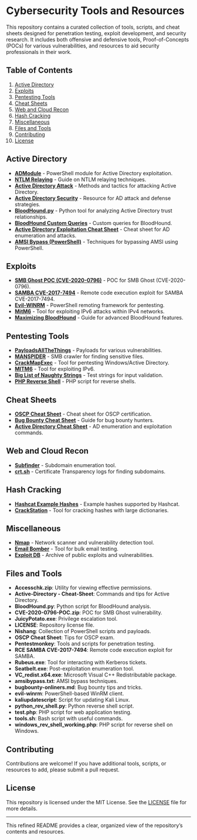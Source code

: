 # Cybersecurity Tools and Resources

This repository contains a curated collection of tools, scripts, and cheat sheets designed for penetration testing, exploit development, and security research. It includes both offensive and defensive tools, Proof-of-Concepts (POCs) for various vulnerabilities, and resources to aid security professionals in their work.

## Table of Contents

1. [Active Directory](#active-directory)
2. [Exploits](#exploits)
3. [Pentesting Tools](#pentesting-tools)
4. [Cheat Sheets](#cheat-sheets)
5. [Web and Cloud Recon](#web-and-cloud-recon)
6. [Hash Cracking](#hash-cracking)
7. [Miscellaneous](#miscellaneous)
8. [Files and Tools](#files-and-tools)
9. [Contributing](#contributing)
10. [License](#license)

## Active Directory

- [**ADModule**](https://github.com/hashtaginfosec/ADModule) - PowerShell module for Active Directory exploitation.
- [**NTLM Relaying**](https://byt3bl33d3r.github.io/practical-guide-to-ntlm-relaying-in-2017-aka-getting-a-foothold-in-under-5-minutes.html) - Guide on NTLM relaying techniques.
- [**Active Directory Attack**](https://github.com/swisskyrepo/PayloadsAllTheThings/blob/master/Methodology%20and%20Resources/Active%20Directory%20Attack.md#pass-the-ticket-golden-tickets) - Methods and tactics for attacking Active Directory.
- [**Active Directory Security**](https://adsecurity.org/) - Resource for AD attack and defense strategies.
- [**BloodHound.py**](https://github.com/fox-it/BloodHound.py) - Python tool for analyzing Active Directory trust relationships.
- [**BloodHound Custom Queries**](https://github.com/hausec/Bloodhound-Custom-Queries/blob/master/customqueries.json) - Custom queries for BloodHound.
- [**Active Directory Exploitation Cheat Sheet**](https://github.com/S1ckB0y1337/Active-Directory-Exploitation-Cheat-Sheet) - Cheat sheet for AD enumeration and attacks.
- [**AMSI Bypass (PowerShell)**](https://github.com/S3cur3Th1sSh1t/Amsi-Bypass-Powershell) - Techniques for bypassing AMSI using PowerShell.

## Exploits

- [**SMB Ghost POC (CVE-2020-0796)**](https://github.com/joxeankoret/CVE-2020-7494) - POC for SMB Ghost (CVE-2020-0796).
- [**SAMBA CVE-2017-7494**](https://github.com/joxeankoret/CVE-2017-7494) - Remote code execution exploit for SAMBA CVE-2017-7494.
- [**Evil-WINRM**](https://github.com/Hackplayers/evil-winrm) - PowerShell remoting framework for pentesting.
- [**MitM6**](https://github.com/dirkjanm/mitm6) - Tool for exploiting IPv6 attacks within IPv4 networks.
- [**Maximizing BloodHound**](https://github.com/knavesec/Max) - Guide for advanced BloodHound features.

## Pentesting Tools

- [**PayloadsAllTheThings**](https://github.com/swisskyrepo/PayloadsAllTheThings) - Payloads for various vulnerabilities.
- [**MANSPIDER**](https://github.com/blacklanternsecurity/MANSPIDER) - SMB crawler for finding sensitive files.
- [**CrackMapExec**](https://wiki.porchetta.industries/) - Tool for pentesting Windows/Active Directory.
- [**MITM6**](https://github.com/dirkjanm/mitm6) - Tool for exploiting IPv6.
- [**Big List of Naughty Strings**](https://github.com/minimaxir/big-list-of-naughty-strings) - Test strings for input validation.
- [**PHP Reverse Shell**](https://github.com/pentestmonkey/php-reverse-shell) - PHP script for reverse shells.

## Cheat Sheets

- [**OSCP Cheat Sheet**](https://github.com/pentestmonkey/php-reverse-shell) - Cheat sheet for OSCP certification.
- [**Bug Bounty Cheat Sheet**](https://bugtraq.securityfocus.com/archive) - Guide for bug bounty hunters.
- [**Active Directory Cheat Sheet**](https://github.com/drak3hft7/Cheat-Sheet---Active-Directory) - AD enumeration and exploitation commands.

## Web and Cloud Recon

- [**Subfinder**](https://github.com/projectdiscovery/subfinder) - Subdomain enumeration tool.
- [**crt.sh**](https://crt.sh/) - Certificate Transparency logs for finding subdomains.

## Hash Cracking

- [**Hashcat Example Hashes**](https://hashcat.net/wiki/doku.php?id=example_hashes) - Example hashes supported by Hashcat.
- [**CrackStation**](https://crackstation.net/) - Tool for cracking hashes with large dictionaries.

## Miscellaneous

- [**Nmap**](https://github.com/nmap/nmap) - Network scanner and vulnerability detection tool.
- [**Email Bomber**](http://thinkvaughn.com/tools/email-bomber.html) - Tool for bulk email testing.
- [**Exploit DB**](https://www.exploit-db.com/) - Archive of public exploits and vulnerabilities.

## Files and Tools

- **Accesschk.zip**: Utility for viewing effective permissions.
- **Active-Directory - Cheat-Sheet**: Commands and tips for Active Directory.
- **BloodHound.py**: Python script for BloodHound analysis.
- **CVE-2020-0796-POC.zip**: POC for SMB Ghost vulnerability.
- **JuicyPotato.exe**: Privilege escalation tool.
- **LICENSE**: Repository license file.
- **Nishang**: Collection of PowerShell scripts and payloads.
- **OSCP Cheat Sheet**: Tips for OSCP exam.
- **Pentestmonkey**: Tools and scripts for penetration testing.
- **RCE SAMBA CVE-2017-7494**: Remote code execution exploit for SAMBA.
- **Rubeus.exe**: Tool for interacting with Kerberos tickets.
- **Seatbelt.exe**: Post-exploitation enumeration tool.
- **VC_redist.x64.exe**: Microsoft Visual C++ Redistributable package.
- **amsibypass.txt**: AMSI bypass techniques.
- **bugbounty-onliners.md**: Bug bounty tips and tricks.
- **evil-winrm**: PowerShell-based WinRM client.
- **kaliupdatescript**: Script for updating Kali Linux.
- **python_rev_shell.py**: Python reverse shell script.
- **test.php**: PHP script for web application testing.
- **tools.sh**: Bash script with useful commands.
- **windows_rev_shell_working.php**: PHP script for reverse shell on Windows.

## Contributing

Contributions are welcome! If you have additional tools, scripts, or resources to add, please submit a pull request.

## License

This repository is licensed under the MIT License. See the [LICENSE](LICENSE) file for more details.

---

This refined README provides a clear, organized view of the repository’s contents and resources.
